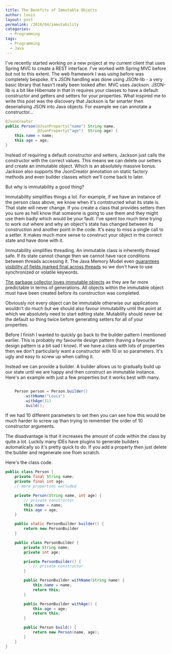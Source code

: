 ```yaml
---
title: The Benefits of Immutable Objects
author: louis
layout: post
permalink: /2016/04/immutability
categories:
  - Programming
tags:
  - Programming
  - Java
---
```

I've recently started working on a new project at my current client that uses Spring MVC to create a REST interface. I've worked with Spring MVC before but not to this extent. The web framework I was using before was completely bespoke. It's JSON handling was done using JSON-lib - a very basic library that hasn't really been looked after. MVC uses Jackson. JSON-lib is a bit like Hibernate in that in requires your classes to have a default constructor and getters and setters for your properties. What inspired me to write this post was the discovery that Jackson is far smarter then deserialising JSON into Java objects. For example we can annotate a constructor...

```java
@JsonCreator
public Person(@JsonProperty("name") String name,
              @JsonProperty("age")  String age) {
    this.name = name;
    this.age = age;
}
```
Instead of requiring a default constructor and setters, Jackson just calls the constructor with the correct values. This means we can delete our setters and create an immutable object. Which is an absolutely massive bonus. Jackson also supports the JsonCreator annotation on static factory methods and even builder classes which we'll come back to later.

But why is immutability a good thing?

Immutability simplifies things a lot. For example, if we have an instance of the person class above, we know when it's contstructed what its state is. That state will never change. If you create a class that provides setters then you sure as hell know that someone is going to use them and they might use them badly which would be your fault.  I've spent too much time trying to work out where and why an object's state has changed between its construction and another point in the code. It's easy to miss a single call to a setter. It makes much more sense to construct your object in the correct state and have done with it.

Immutability simplifies threading. An immutable class is inherently thread safe. If its state cannot change then we cannot have race conditions between threads accessing it. The Java Memory Model even [guarantees visibility of fields marked final across threads](http://www.ibm.com/developerworks/library/j-jtp03304/#4.0) so we don't have to use synchronized or volatile keywords.

[The garbage collector loves immutable objects](http://blog.takipi.com/5-tips-for-reducing-your-java-garbage-collection-overhead/) as they are far more predictable in terms of generations. All objects within the immutable object must have been created before its construction was completed.

Obviously not every object can be immutable otherwise our applications wouldn't do much but we should also favour immutability until the point at which we absolutely need to start editing state. Mutability should never be the default so thing twice before generating setters for all of your properties.

Before I finish I wanted to quickly go back to the builder pattern I mentioned earlier. This is probably my favourite design pattern (having a favourite design pattern is a bit sad I know). If we have a class with lots of properties then we don't particularly want a constructor with 10 or so parameters. It's ugly and easy to screw up when calling it.

Instead we can provide a builder. A builder allows us to gradually build up our state until we are happy and then construct an immutable instance. Here's an example with just a few properties but it works best with many.

```java

    Person person = Person.builder()
        .withName("Louis")
        .withAge(31)
        .build();

```
If we had 10 different parameters to set then you can see how this would be much harder to screw up than trying to remember the order of 10 constructor arguments.

The disadvantage is that it increases the amount of code within the class by quite a lot. Luckily many IDEs have plugins to generate builders automatically so it's pretty quick to do. If you add a property then just delete the builder and regenerate one from scratch.

Here's the class code.
```java
public class Person {
    private final String name;
    private final int age;
    // more properties excluded

    private Person(String name, int age) {
        // private constructor
        this.name = name;
        this.age = age;
    }

    public static PersonBuilder builder() {
        return new PersonBuilder
    }

    public class PersonBuilder {
        private String name;
        private int age;

        private PersonBuilder() {
            // private constructor
        }

        public PersonBuilder withName(String name) {
            this.name = name;
            return this;
        }

        public PersonBuilder withAge() {
            this.age = age;
            return this;
        }

        public Person build() {
            return new Person(name, age);
        }
    }
}
```

